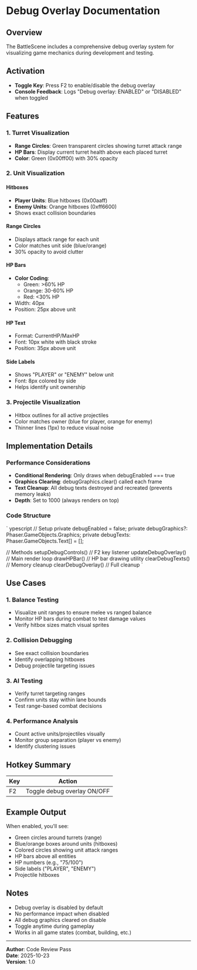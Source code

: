 ﻿# Debug Overlay Documentation

## Overview
The BattleScene includes a comprehensive debug overlay system for visualizing game mechanics during development and testing.

## Activation
- **Toggle Key**: Press F2 to enable/disable the debug overlay
- **Console Feedback**: Logs "Debug overlay: ENABLED" or "DISABLED" when toggled

## Features

### 1. Turret Visualization
- **Range Circles**: Green transparent circles showing turret attack range
- **HP Bars**: Display current turret health above each placed turret
- **Color**: Green (0x00ff00) with 30% opacity

### 2. Unit Visualization

#### Hitboxes
- **Player Units**: Blue hitboxes (0x00aaff)
- **Enemy Units**: Orange hitboxes (0xff6600)
- Shows exact collision boundaries

#### Range Circles
- Displays attack range for each unit
- Color matches unit side (blue/orange)
- 30% opacity to avoid clutter

#### HP Bars
- **Color Coding**:
  - Green: >60% HP
  - Orange: 30-60% HP
  - Red: <30% HP
- Width: 40px
- Position: 25px above unit

#### HP Text
- Format: CurrentHP/MaxHP
- Font: 10px white with black stroke
- Position: 35px above unit

#### Side Labels
- Shows "PLAYER" or "ENEMY" below unit
- Font: 8px colored by side
- Helps identify unit ownership

### 3. Projectile Visualization
- Hitbox outlines for all active projectiles
- Color matches owner (blue for player, orange for enemy)
- Thinner lines (1px) to reduce visual noise

## Implementation Details

### Performance Considerations
- **Conditional Rendering**: Only draws when debugEnabled === true
- **Graphics Clearing**: debugGraphics.clear() called each frame
- **Text Cleanup**: All debug texts destroyed and recreated (prevents memory leaks)
- **Depth**: Set to 1000 (always renders on top)

### Code Structure
`	ypescript
// Setup
private debugEnabled = false;
private debugGraphics?: Phaser.GameObjects.Graphics;
private debugTexts: Phaser.GameObjects.Text[] = [];

// Methods
setupDebugControls()      // F2 key listener
updateDebugOverlay()      // Main render loop
drawHPBar()               // HP bar drawing utility
clearDebugTexts()         // Memory cleanup
clearDebugOverlay()       // Full cleanup
`

## Use Cases

### 1. Balance Testing
- Visualize unit ranges to ensure melee vs ranged balance
- Monitor HP bars during combat to test damage values
- Verify hitbox sizes match visual sprites

### 2. Collision Debugging
- See exact collision boundaries
- Identify overlapping hitboxes
- Debug projectile targeting issues

### 3. AI Testing
- Verify turret targeting ranges
- Confirm units stay within lane bounds
- Test range-based combat decisions

### 4. Performance Analysis
- Count active units/projectiles visually
- Monitor group separation (player vs enemy)
- Identify clustering issues

## Hotkey Summary
| Key | Action |
|-----|--------|
| F2  | Toggle debug overlay ON/OFF |

## Example Output
When enabled, you'll see:
- Green circles around turrets (range)
- Blue/orange boxes around units (hitboxes)
- Colored circles showing unit attack ranges
- HP bars above all entities
- HP numbers (e.g., "75/100")
- Side labels ("PLAYER", "ENEMY")
- Projectile hitboxes

## Notes
- Debug overlay is disabled by default
- No performance impact when disabled
- All debug graphics cleared on disable
- Toggle anytime during gameplay
- Works in all game states (combat, building, etc.)

---

**Author**: Code Review Pass  
**Date**: 2025-10-23  
**Version**: 1.0
